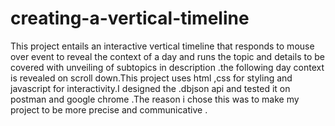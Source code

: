 # creating-a-vertical-timeline

This project entails an interactive vertical timeline that responds to mouse over event to reveal the context of a day and runs the topic and details to be covered with unveiling of subtopics in description .the following day context is revealed on scroll down.This project uses html ,css for styling  and javascript for interactivity.I designed the .dbjson api and tested it on postman and google chrome .The reason i chose this was to make my project to be more precise and communicative .
